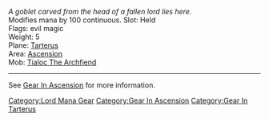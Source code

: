 *A goblet carved from the head of a fallen lord lies here.*  
Modifies mana by 100 continuous. Slot: Held  
Flags: evil magic  
Weight: 5  
Plane: [Tarterus](:Category:Tarterus "wikilink")  
Area: [Ascension](:Category:Ascension "wikilink")  
Mob: [Tialoc The Archfiend](Tialoc_The_Archfiend "wikilink")  

------------------------------------------------------------------------

See [Gear In Ascension](:Category:Gear_In_Ascension "wikilink") for more
information.

[Category:Lord Mana Gear](Category:Lord_Mana_Gear "wikilink")
[Category:Gear In Ascension](Category:Gear_In_Ascension "wikilink")
[Category:Gear In Tarterus](Category:Gear_In_Tarterus "wikilink")
